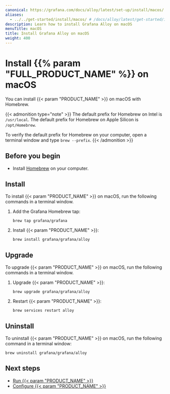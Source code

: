 ```yaml
---
canonical: https://grafana.com/docs/alloy/latest/set-up/install/macos/
aliases:
  - ../../get-started/install/macos/ # /docs/alloy/latest/get-started/install/macos/
description: Learn how to install Grafana Alloy on macOS
menuTitle: macOS
title: Install Grafana Alloy on macOS
weight: 400
---
```


# Install {{% param "FULL_PRODUCT_NAME" %}} on macOS

You can install {{< param "PRODUCT_NAME" >}} on macOS with Homebrew.

{{< admonition type="note" >}}
The default prefix for Homebrew on Intel is `/usr/local`.
The default prefix for Homebrew on Apple Silicon is `/opt/Homebrew`.

To verify the default prefix for Homebrew on your computer, open a terminal window and type `brew --prefix`.
{{< /admonition >}}

## Before you begin

- Install [Homebrew][] on your computer.

## Install

To install {{< param "PRODUCT_NAME" >}} on macOS, run the following commands in a terminal window.

1. Add the Grafana Homebrew tap:

   ```shell
   brew tap grafana/grafana
   ```

1. Install {{< param "PRODUCT_NAME" >}}:

   ```shell
   brew install grafana/grafana/alloy
   ```

## Upgrade

To upgrade {{< param "PRODUCT_NAME" >}} on macOS, run the following commands in a terminal window.

1. Upgrade {{< param "PRODUCT_NAME" >}}:

   ```shell
   brew upgrade grafana/grafana/alloy
   ```

1. Restart {{< param "PRODUCT_NAME" >}}:

   ```shell
   brew services restart alloy
   ```

## Uninstall

To uninstall {{< param "PRODUCT_NAME" >}} on macOS, run the following command in a terminal window:

```shell
brew uninstall grafana/grafana/alloy
```

## Next steps

- [Run {{< param "PRODUCT_NAME" >}}][Run]
- [Configure {{< param "PRODUCT_NAME" >}}][Configure]

[Homebrew]: https://brew.sh
[Run]: ../../run/macos/
[Configure]: ../../../configure/macos/
